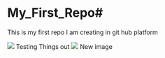 # My_First_Repo#
This is my first repo I am creating in git hub platform



<img src= 'https://encrypted-tbn0.gstatic.com/images?q=tbn:ANd9GcR9SRRmhH4X5N2e4QalcoxVbzYsD44C-sQv-w&s'>
</h1> Testing Things out</h1>



<img src= 'https://encrypted-tbn0.gstatic.com/images?q=tbn:ANd9GcR9SRRmhH4X5N2e4QalcoxVbzYsD44C-sQv-w&s'>

</h1> New image </h1>
